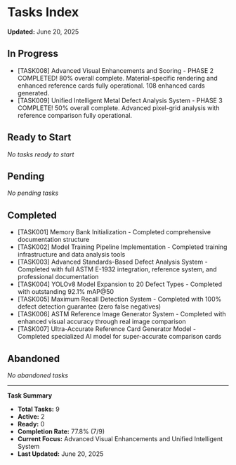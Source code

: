# Tasks Index

**Updated:** June 20, 2025

## In Progress
- [TASK008] Advanced Visual Enhancements and Scoring - PHASE 2 COMPLETED! 80% overall complete. Material-specific rendering and enhanced reference cards fully operational. 108 enhanced cards generated.
- [TASK009] Unified Intelligent Metal Defect Analysis System - PHASE 3 COMPLETE! 50% overall complete. Advanced pixel-grid analysis with reference comparison fully operational.

## Ready to Start
*No tasks ready to start*

## Pending
*No pending tasks*

## Completed
- [TASK001] Memory Bank Initialization - Completed comprehensive documentation structure
- [TASK002] Model Training Pipeline Implementation - Completed training infrastructure and data analysis tools
- [TASK003] Advanced Standards-Based Defect Analysis System - Completed with full ASTM E-1932 integration, reference system, and professional documentation
- [TASK004] YOLOv8 Model Expansion to 20 Defect Types - Completed with outstanding 92.1% mAP@50
- [TASK005] Maximum Recall Detection System - Completed with 100% defect detection guarantee (zero false negatives)
- [TASK006] ASTM Reference Image Generator System - Completed with enhanced visual accuracy through real image comparison
- [TASK007] Ultra-Accurate Reference Card Generator Model - Completed specialized AI model for super-accurate comparison cards

## Abandoned
*No abandoned tasks*

---

**Task Summary**
- **Total Tasks:** 9
- **Active:** 2 
- **Ready:** 0 
- **Completion Rate:** 77.8% (7/9)
- **Current Focus:** Advanced Visual Enhancements and Unified Intelligent System
- **Last Updated:** June 20, 2025

